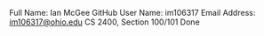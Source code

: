 Full Name: Ian McGee
GitHub User Name: im106317
Email Address: im106317@ohio.edu
CS 2400, Section 100/101
Done
